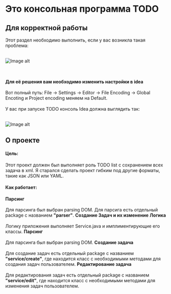 # Это консольная программа TODO

<h2>Для корректной работы</h2>
Этот раздел необходимо выполнить, если у вас возникла такая проблема:
<br></br>

![Image alt](https://github.com/Daniil600/todo_program/blob/master/picture/img.png)

<br></br>
<b>Для её решения вам необходимо изменить настройки в idea</b>
<br></br>
Вот полный путь: File -> Settings -> Editor -> File Encoding -> Global Encoting и Project encoding меняем на Default.
<br></br>
У вас при запуске TODO консоль Idea должна выглядить так:
<br></br>

![Image alt](https://github.com/Daniil600/todo_program/blob/master/picture/img_1.png)

<h2>О проекте</h2>
<h4>Цель:</h4>
Этот проект должен был выполняет роль TODO list с сохранением всех задача в xml.
Я старался сделать проект гибким под другие форматы, такие как JSON или YAML.

<h4>Как работает:</h4>
<b>Парсинг</b>
<br></br>
Для парсинга был выбран parsing DOM. 
Для парсига есть отдельный package с названием <b>"parser"</b>.
<b>Создание Задач и их изменение</b>
<b>Логика</b>
<br></br>
Логику приложения выполняет Service.java и имплиментирующие его классы.
<b>Парсинг</b>
<br></br>
Для парсинга был выбран parsing DOM. 
<b>Создание задача</b>
<br></br>
Для создание задач есть отдельный package с названием <b>"service/create"</b>, где находится класс
с необходимыми методами для создания задач пользователем.
<b>Редактирование задача</b>
<br></br>
Для редактирования задач есть отдельный package с названием <b>"service/edit"</b>, где находится класс
с необходимыми методами для изменения задач пользователем.

